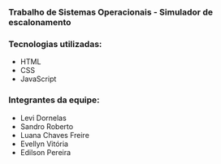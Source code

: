 ### Trabalho de Sistemas Operacionais - Simulador de escalonamento

### Tecnologias utilizadas:
* HTML
* CSS
* JavaScript

### Integrantes da equipe:
* Levi Dornelas
* Sandro Roberto
* Luana Chaves Freire
* Evellyn Vitória
* Edilson Pereira
